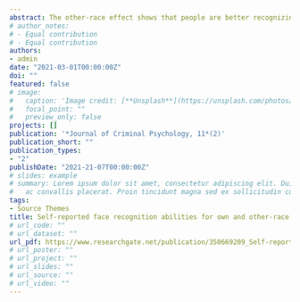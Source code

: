 ```yaml
---
abstract: The other-race effect shows that people are better recognizing faces from their own-race compared to other-race faces. This effect can have dramatic consequences in applied scenarios whereby face identification is paramount, such as eyewitness identification. This paper aims to investigate whether observers have insights into their ability to recognize other-race faces.,Chinese ethnic observers performed objective measures of own- and other-race face recognition – the Cambridge Face Memory Test Chinese and the Cambridge Face Memory Test original; the PI20 – a 20-items self-reported measured of general face recognition abilities; and the ORE20 – a new developed 20-items self-reported measure of other-race face recognition.,Recognition of own-race faces was better compared to other-race faces. This effect was also evident at a phenomenological level, as observers reported to be worse recognizing other-race faces compared to own-race faces. Additionally, although a moderate correlation was found between own-race face recognition abilities and the PI20, individual differences in the recognition of other-race faces was only poorly associated with observers' scores in the ORE20.,These results suggest that observers' insights to recognize faces are more consistent and reliable for own-race faces.,Self-reported measures of other-race recognition could produce misleading results. Thus, when evaluating eyewitness' accuracy identifying other-race faces, objective measures should be used.,In contrast to own race recognition, people have very limited insights into their recognition abilities for other race faces.
# author_notes:
# - Equal contribution
# - Equal contribution
authors:
- admin
date: "2021-03-01T00:00:00Z"
doi: ""
featured: false
# image:
#   caption: 'Image credit: [**Unsplash**](https://unsplash.com/photos/jdD8gXaTZsc)'
#   focal_point: ""
#   preview_only: false
projects: []
publication: '*Journal of Criminal Psychology, 11*(2)'
publication_short: ""
publication_types:
- "2"
publishDate: "2021-21-07T00:00:00Z"
# slides: example
# summary: Lorem ipsum dolor sit amet, consectetur adipiscing elit. Duis posuere tellus
#   ac convallis placerat. Proin tincidunt magna sed ex sollicitudin condimentum.
tags:
- Source Themes
title: Self-reported face recognition abilities for own and other-race faces
# url_code: ""
# url_dataset: ""
url_pdf: https://www.researchgate.net/publication/350669209_Self-reported_face_recognition_abilities_for_own_and_other-race_faces
# url_poster: ""
# url_project: ""
# url_slides: ""
# url_source: ""
# url_video: ""
---
```


